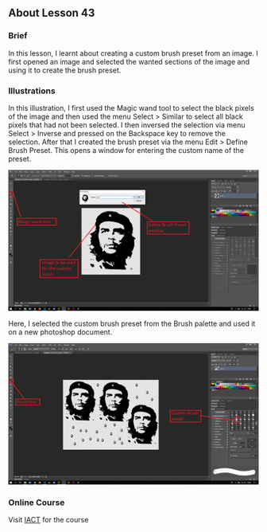 ## About Lesson 43

### Brief
In this lesson, I learnt about creating a custom brush preset from an image. I first opened an image and selected the wanted sections of the image and using it to create the brush preset.

### Illustrations

In this illustration, I first used the Magic wand tool to select the black pixels of the image and then used the menu Select > Similar to select all black pixels that had not been selected. I then inversed the selection via menu Select > Inverse and pressed on the Backspace key to remove the selection. After that I created the brush preset via the menu Edit > Define Brush Preset. This opens a window for entering the custom name of the preset.

![Illustration Example](../assets/images/illustration74.png)

Here, I selected the custom brush preset from the Brush palette and used it on a new photoshop document.

![Illustration Example](../assets/images/illustration75.png)

### Online Course
Visit [IACT](https://iact.ie) for the course